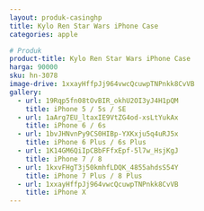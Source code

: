 ```yaml
---
layout: produk-casinghp
title: Kylo Ren Star Wars iPhone Case
categories: apple

# Produk
product-title: Kylo Ren Star Wars iPhone Case
harga: 90000
sku: hn-3078
image-drive: 1xxayHffpJj964vwcQcuwpTNPnkk8CvVB
gallery:
  - url: 19Rqp5fn08tOvBIR_okhU2OI3yJ4H1pQM
    title: iPhone 5 / 5s / SE
  - url: 1aArg7EU_ltaxIE9VtZG4od-xsLtYukAx
    title: iPhone 6 / 6s
  - url: 1bvJHNvnPy9CS0HIBp-YXKxju5q4uRJ5x
    title: iPhone 6 Plus / 6s Plus
  - url: 1K14GM6QiIpCBbFFfxEpf-5l7w_HsjKgJ
    title: iPhone 7 / 8
  - url: 1kxvFHgT3j50kmhfLDQK_4855ahdsS54Y
    title: iPhone 7 Plus / 8 Plus
  - url: 1xxayHffpJj964vwcQcuwpTNPnkk8CvVB
    title: iPhone X
---
```

